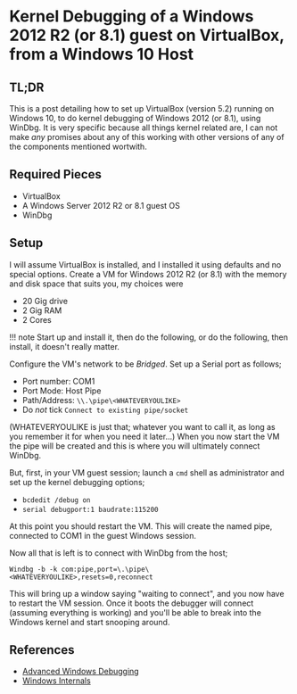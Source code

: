# Kernel Debugging of a Windows 2012 R2 (or 8.1) guest on VirtualBox, from a Windows 10 Host
## TL;DR
This is a post detailing how to set up VirtualBox (version 5.2)  running on Windows 10, to do kernel debugging of Windows 2012 (or 8.1), using WinDbg.
It is very specific because all things kernel related are, I can not make *any* promises about any of this working with other versions of any of the components mentioned wortwith.

## Required Pieces
- VirtualBox 
- A Windows Server 2012 R2 or 8.1 guest OS
- WinDbg

## Setup 
I will assume VirtualBox is installed, and I installed it using defaults and no special options. 
Create a VM for Windows 2012 R2 (or 8.1) with the memory and disk space that suits you, my choices were

- 20 Gig drive
- 2 Gig RAM
- 2 Cores

!!! note
    Start up and install it, then do the following, or do the following, then install, it doesn't really matter.

Configure the VM's network to be *Bridged*. 
Set up a Serial port as follows;

- Port number: COM1
- Port Mode: Host Pipe
- Path/Address: ```\\.\pipe\<WHATEVERYOULIKE>```
- Do *not* tick ```Connect to existing pipe/socket```

(WHATEVERYOULIKE is just that; whatever you want to call it, as long as you remember it for when you need it later...)
When you now start the VM the pipe will be created and this is where you will ultimately connect WinDbg. 

But, first, in your VM guest session; launch a ```cmd``` shell as administrator and set up the kernel debugging options;

- ```bcdedit /debug on```
- ```serial debugport:1 baudrate:115200```

At this point you should restart the VM. This will create the named pipe, connected to COM1 in the guest Windows session.

Now all that is left is to connect with WinDbg from the host;

```Windbg -b -k com:pipe,port=\.\pipe\<WHATEVERYOULIKE>,resets=0,reconnect```

This will bring up a window saying "waiting to connect", and you now have to restart the VM session. Once it boots the debugger will connect (assuming everything is working) and you'll be able to break into the Windows kernel and start snooping around.

## References
- [Advanced Windows Debugging](https://www.amazon.co.uk/Advanced-Windows-Debugging-Administering-Addison-Wesley/dp/0321374460)
- [Windows Internals](https://www.amazon.co.uk/Windows-Internals-Part-architecture-management/dp/0735684189)